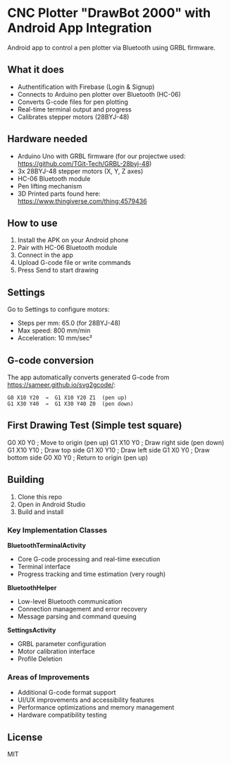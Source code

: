 # CNC Plotter "DrawBot 2000" with Android App Integration

Android app to control a pen plotter via Bluetooth using GRBL firmware.

## What it does

- Authentification with Firebase (Login & Signup)
- Connects to Arduino pen plotter over Bluetooth (HC-06)
- Converts G-code files for pen plotting 
- Real-time terminal output and progress
- Calibrates stepper motors (28BYJ-48)

## Hardware needed

- Arduino Uno with GRBL firmware (for our projectwe used: https://github.com/TGit-Tech/GRBL-28byj-48)
- 3x 28BYJ-48 stepper motors (X, Y, Z axes)
- HC-06 Bluetooth module
- Pen lifting mechanism
- 3D Printed parts found here: https://www.thingiverse.com/thing:4579436

## How to use

1. Install the APK on your Android phone
2. Pair with HC-06 Bluetooth module
3. Connect in the app
4. Upload G-code file or write commands
5. Press Send to start drawing

## Settings

Go to Settings to configure motors:
- Steps per mm: 65.0 (for 28BYJ-48)
- Max speed: 800 mm/min
- Acceleration: 10 mm/sec²

## G-code conversion

The app automatically converts generated G-code from https://sameer.github.io/svg2gcode/:
```
G0 X10 Y20  →  G1 X10 Y20 Z1  (pen up)
G1 X30 Y40  →  G1 X30 Y40 Z0  (pen down)
```
## First Drawing Test (Simple test square)

G0 X0 Y0      ; Move to origin (pen up)
G1 X10 Y0     ; Draw right side (pen down) 
G1 X10 Y10    ; Draw top side
G1 X0 Y10     ; Draw left side
G1 X0 Y0      ; Draw bottom side
G0 X0 Y0      ; Return to origin (pen up)

## Building

1. Clone this repo
2. Open in Android Studio
3. Build and install


### Key Implementation Classes

**BluetoothTerminalActivity**
- Core G-code processing and real-time execution
- Terminal interface
- Progress tracking and time estimation (very rough)

**BluetoothHelper** 
- Low-level Bluetooth communication
- Connection management and error recovery
- Message parsing and command queuing

**SettingsActivity**
- GRBL parameter configuration
- Motor calibration interface
- Profile Deletion

### Areas of Improvements
- Additional G-code format support
- UI/UX improvements and accessibility features
- Performance optimizations and memory management
- Hardware compatibility testing

## License

MIT
